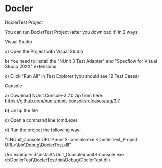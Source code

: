 # Docler

DoclerTest Project

You can run DoclerTest Project (after you download it) in 2 ways:

Visual Studio

a) Open the Project with Visual Studio

b) You need to install the "NUnit 3 Test Adapter" and "Specflow for Visual Studio 20XX" extensions

c) Click "Run All" in Test Explorer (you should see 19 Test Cases)

Console

a) Download NUnit.Console-3.7.0.zip from here: https://github.com/nunit/nunit-console/releases/tag/3.7

b) Unzip the file

c) Open a command line (cmd.exe)

d) Run the project the following way:

 "<NUnit_Console URL>\nunit3-console.exe  <DoclerTest_Project URL>\bin\Debug\DoclerTest.dll"

 (for example: d:\install\NUnit_Console\nunit3-console.exe d:\DoclerTest\DoclerTest\bin\Debug\DoclerTest.dll)
